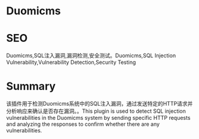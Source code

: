 # Duomicms
# SEO
Duomicms,SQL注入漏洞,漏洞检测,安全测试。Duomicms,SQL Injection Vulnerability,Vulnerability Detection,Security Testing
# Summary
该插件用于检测Duomicms系统中的SQL注入漏洞，通过发送特定的HTTP请求并分析响应来确认是否存在漏洞。。This plugin is used to detect SQL injection vulnerabilities in the Duomicms system by sending specific HTTP requests and analyzing the responses to confirm whether there are any vulnerabilities.
